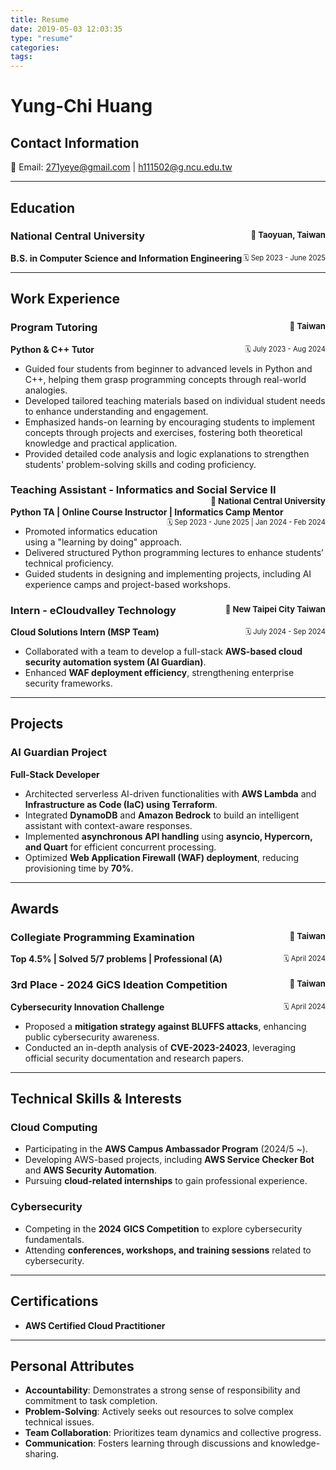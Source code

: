 ```yaml
---
title: Resume
date: 2019-05-03 12:03:35
type: "resume"
categories:
tags:
---
```


# **Yung-Chi Huang**  

## Contact Information  
📧 Email: 271yeye@gmail.com | h111502@g.ncu.edu.tw  

---

## **Education**  

### **National Central University** <span style="float: right;  font-size: 0.8em;">📍 Taoyuan, Taiwan</span>  
**B.S. in Computer Science and Information Engineering** <span style="float: right;  font-size: 0.8em;">🗓️ Sep 2023 - June 2025</span>  

---

## **Work Experience**  

### **Program Tutoring** <span style="float: right;  font-size: 0.8em;">📍 Taiwan</span>  
**Python & C++ Tutor** <span style="float: right;  font-size: 0.8em;">🗓️ July 2023 - Aug 2024</span>  

- Guided four students from beginner to advanced levels in Python and C++, helping them grasp programming concepts through real-world analogies.  
- Developed tailored teaching materials based on individual student needs to enhance understanding and engagement.  
- Emphasized hands-on learning by encouraging students to implement concepts through projects and exercises, fostering both theoretical knowledge and practical application.  
- Provided detailed code analysis and logic explanations to strengthen students' problem-solving skills and coding proficiency.  


### **Teaching Assistant - Informatics and Social Service II** <span style="float: right;  font-size: 0.8em;">📍 National Central University</span>  
**Python TA | Online Course Instructor | Informatics Camp Mentor** <span style="float: right;  font-size: 0.8em;">🗓️ Sep 2023 - June 2025 | Jan 2024 - Feb 2024</span>  

- Promoted informatics education using a "learning by doing" approach.  
- Delivered structured Python programming lectures to enhance students’ technical proficiency.  
- Guided students in designing and implementing projects, including AI experience camps and project-based workshops.  


### **Intern - eCloudvalley Technology** <span style="float: right;  font-size: 0.8em;">📍 New Taipei City Taiwan</span>  
**Cloud Solutions Intern (MSP Team)** <span style="float: right;  font-size: 0.8em;">🗓️ July 2024 - Sep 2024</span>  

- Collaborated with a team to develop a full-stack **AWS-based cloud security automation system (AI Guardian)**.  
- Enhanced **WAF deployment efficiency**, strengthening enterprise security frameworks.  
---

## **Projects**
### **AI Guardian Project** 
**Full-Stack Developer** 

- Architected serverless AI-driven functionalities with **AWS Lambda** and **Infrastructure as Code (IaC) using Terraform**.  
- Integrated **DynamoDB** and **Amazon Bedrock** to build an intelligent assistant with context-aware responses.  
- Implemented **asynchronous API handling** using **asyncio, Hypercorn, and Quart** for efficient concurrent processing.  
- Optimized **Web Application Firewall (WAF) deployment**, reducing provisioning time by **70%**.  

---

## **Awards**  

### **Collegiate Programming Examination** <span style="float: right;  font-size: 0.8em;">📍 Taiwan</span>  
**Top 4.5% | Solved 5/7 problems | Professional (A)** <span style="float: right;  font-size: 0.8em;">🗓️ April 2024</span>  

### **3rd Place - 2024 GiCS Ideation Competition** <span style="float: right;  font-size: 0.8em;">📍 Taiwan</span>  
**Cybersecurity Innovation Challenge** <span style="float: right;  font-size: 0.8em;">🗓️ April 2024</span>  

- Proposed a **mitigation strategy against BLUFFS attacks**, enhancing public cybersecurity awareness.  
- Conducted an in-depth analysis of **CVE-2023-24023**, leveraging official security documentation and research papers.  

---

## **Technical Skills & Interests**  

### **Cloud Computing**  
- Participating in the **AWS Campus Ambassador Program** (2024/5 ~).  
- Developing AWS-based projects, including **AWS Service Checker Bot** and **AWS Security Automation**.  
- Pursuing **cloud-related internships** to gain professional experience.  

### **Cybersecurity**  
- Competing in the **2024 GICS Competition** to explore cybersecurity fundamentals.  
- Attending **conferences, workshops, and training sessions** related to cybersecurity.  

---

## **Certifications**  
- **AWS Certified Cloud Practitioner**  

---

## **Personal Attributes**  
- **Accountability**: Demonstrates a strong sense of responsibility and commitment to task completion.  
- **Problem-Solving**: Actively seeks out resources to solve complex technical issues.  
- **Team Collaboration**: Prioritizes team dynamics and collective progress.  
- **Communication**: Fosters learning through discussions and knowledge-sharing.  
